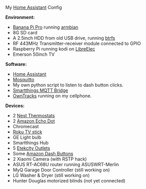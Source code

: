 My [Home Assistant](https://home-assistant.io/) Config

**Environment:**
* [Banana Pi Pro](http://www.lemaker.org/product-bananapro-specification.html) running [armbian](https://www.armbian.com/)
* 8G SD card
* A 2.5inch HDD from old USB drive, running [btrfs](https://btrfs.wiki.kernel.org/index.php/Main_Page)
* RF 443MHz Transmitter-receiver module connected to GPIO
* Raspberry Pi running kodi on [LibreElec](https://libreelec.tv)
* Emerson 50inch TV

**Software:**
* [Home Assistant](https://home-assistant.io/)
* [Mosquitto](https://mosquitto.org/)
* My own python script to listen to dash button clicks.
* [Smartthings MQTT Bridge](https://github.com/stjohnjohnson/smartthings-mqtt-bridge)
* [OwnTracks](http://owntracks.org/) running on my cellphone.

**Devices:**
* 2 [Nest Thermostats](http://amzn.to/2eAhB1k)
* 2 [Amazon Echo Dot](http://amzn.to/2e3vHFQ)
* Chromecast
* [Roku TV stick](http://a.co/8if0VE4)
* GE Light bulb
* Smartthings Hub
* 5 [Etekcity Outlets](http://amzn.to/2efNoBP)
* Some [Amazon Dash Buttons](http://amzn.to/2dPKZhM)
* 2 Xiaomi Camera (with RSTP hack)
* ASUS RT-AC68U router running ASUSWRT-Merlin
* MyQ Garage Door Controller (still working on)
* LG Washer & Dryer (still working on)
* Hunter Douglas motorized blinds (not yet connected)
